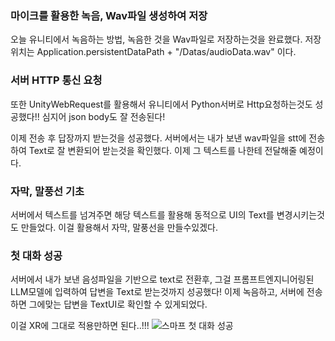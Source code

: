 ### 마이크를 활용한 녹음, Wav파일 생성하여 저장
오늘 유니티에서 녹음하는 방법, 녹음한 것을 Wav파일로 저장하는것을 완료했다.
저장 위치는 Application.persistentDataPath + "/Datas/audioData.wav" 이다.
### 서버 HTTP 통신 요청
또한 UnityWebRequest를 활용해서 유니티에서 Python서버로 Http요청하는것도 성공했다!! 심지어 json body도 잘 전송된다!

이제 전송 후 답장까지 받는것을 성공했다.
서버에서는 내가 보낸 wav파일을 stt에 전송하여 Text로 잘 변환되어 받는것을 확인했다.
이제 그 텍스트를 나한테 전달해줄 예정이다.
### 자막, 말풍선 기초
서버에서 텍스트를 넘겨주면 해당 텍스트를 활용해 동적으로 UI의 Text를 변경시키는것도 만들었다. 이걸 활용해서 자막, 말풍선을 만들수있겠다.

### 첫 대화 성공
서버에서 내가 보낸 음성파일을 기반으로 text로 전환후, 그걸 프롬프트엔지니어링된 LLM모델에 입력하여 답변을 Text로 받는것까지 성공했다!
이제 녹음하고, 서버에 전송하면 그에맞는 답변을 TextUI로 확인할 수 있게되었다.

이걸 XR에 그대로 적용만하면 된다..!!!
![스마프 첫 대화 성공](https://github.com/user-attachments/assets/d8d95f61-1d8a-40d7-b288-f1c640558bc3)
